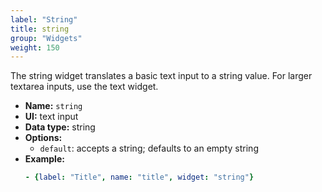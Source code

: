 ```yaml
---
label: "String"
title: string
group: "Widgets"
weight: 150
---
```


The string widget translates a basic text input to a string value. For larger textarea inputs, use the text widget.

- **Name:** `string`
- **UI:** text input
- **Data type:** string
- **Options:**
  - `default`: accepts a string; defaults to an empty string
- **Example:**
    ```yaml
    - {label: "Title", name: "title", widget: "string"}
    ```
